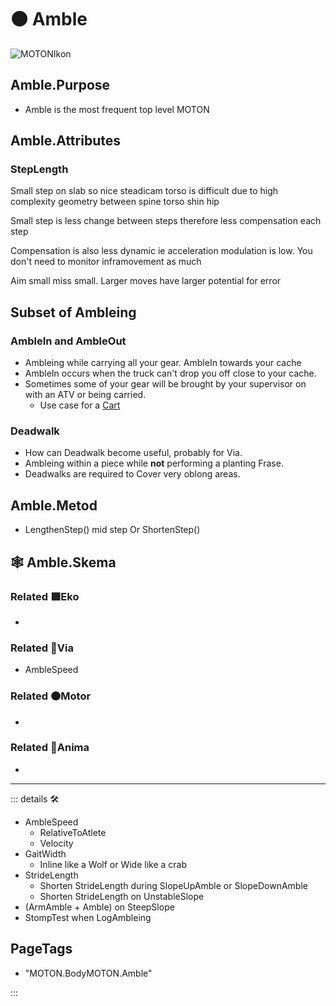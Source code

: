 # 🟠 <motor>Amble</motor>

![MOTONIkon](/Ikon/Motor_Ikon.png)

## Amble.Purpose

- Amble is the most frequent top level MOTON

## Amble.Attributes

### StepLength

Small step on slab so nice steadicam torso is difficult due to high complexity geometry between spine torso shin hip

Small step is less change between steps therefore less compensation each step

Compensation is also less dynamic ie acceleration modulation is low. You don't need to monitor inframovement as much

Aim small miss small. Larger moves have larger potential for error

## Subset of Ambleing

### AmbleIn and AmbleOut

- Ambleing while carrying all your gear. AmbleIn towards your cache
- AmbleIn occurs when the truck can't drop you off close to your cache.
- Sometimes some of your gear will be brought by your supervisor on with an ATV or being carried.
    - Use case for a [Cart](/dev/Instruments#cart)

### Deadwalk

- How can Deadwalk become useful, probably for Via.
- Ambleing within a piece while **not** performing a planting Frase.
- Deadwalks are required to Cover very oblong areas.

## Amble.Metod

- LengthenStep() mid step Or ShortenStep()

## 🕸 Amble.Skema

### Related 🟩<ekos>Eko</ekos>

-

### Related 🔻<via>Via</via>

- AmbleSpeed

### Related 🟠<motor>Motor</motor>

-

### Related 💜<anima>Anima</anima>

-

---

<!-- =================================================== -->
<!-- =================================================== -->
<!-- =================================================== -->
<!-- =================================================== -->
<!-- =================================================== -->
::: details 🛠

- AmbleSpeed
    - RelativeToAtlete
    - Velocity
- GaitWidth
    - Inline like a Wolf or Wide like a crab
- StrideLength
    - Shorten StrideLength during SlopeUpAmble or SlopeDownAmble
    - Shorten StrideLength on UnstableSlope
- (ArmAmble + Amble) on SteepSlope
- StompTest when LogAmbleing

<h2>PageTags</h2>

- "MOTON.BodyMOTON.Amble"

:::
